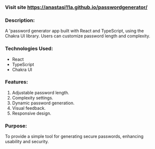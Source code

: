 ### Visit site  https://anastasi11a.github.io/passwordgenerator/

### Description:
A 'password generator app built with React and TypeScript, using the Chakra UI library. Users can customize password length and complexity.

### Technologies Used:
- React
- TypeScript
- Chakra UI

### Features:
1. Adjustable password length.
2. Complexity settings.
3. Dynamic password generation.
4. Visual feedback.
5. Responsive design.

### Purpose:
To provide a simple tool for generating secure passwords, enhancing usability and security.